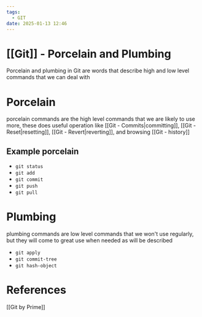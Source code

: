 ```yaml
---
tags:
  - GIT
date: 2025-01-13 12:46
---
```

# [[Git]] - Porcelain and Plumbing
Porcelain and plumbing in Git are words that describe high and low level commands that we can deal with

# Porcelain
porcelain commands are the high level commands that we are likely to use more, these does useful operation like [[Git - Commits|committing]], [[Git - Reset|resetting]], [[Git - Revert|reverting]], and browsing [[Git - history]]

## Example porcelain
- `git status`
- `git add`
- `git commit`
- `git push`
- `git pull`

# Plumbing
plumbing commands are low level commands that we won't use regularly, but they will come to great use when needed as will be described
- `git apply`
- `git commit-tree`
- `git hash-object`

# References
[[Git by Prime]]
